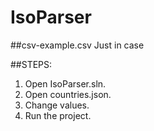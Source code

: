 # IsoParser

##csv-example.csv
Just in case

##STEPS:
1. Open IsoParser.sln.
2. Open countries.json.
3. Change values.
5. Run the project.
